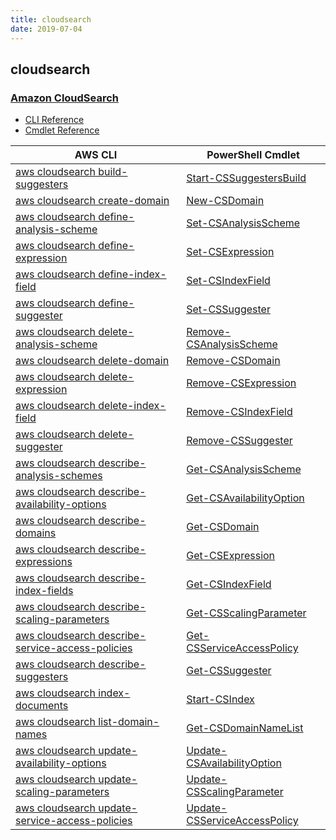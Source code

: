 ```yaml
---
title: cloudsearch
date: 2019-07-04
---
```


## cloudsearch

### [Amazon CloudSearch](https://aws.amazon.com/cloudsearch/)

* [CLI Reference](https://docs.aws.amazon.com/cli/latest/reference/cloudsearch/index.html)
* [Cmdlet Reference](https://docs.aws.amazon.com/powershell/latest/reference/items/Amazon_CloudSearch_cmdlets.html)

|AWS CLI|PowerShell Cmdlet|
|----|----|
|[aws cloudsearch build-suggesters](https://docs.aws.amazon.com/cli/latest/reference/cloudsearch/build-suggesters.html)|[Start-CSSuggestersBuild](https://docs.aws.amazon.com/powershell/latest/reference/items/Start-CSSuggestersBuild.html)|
|[aws cloudsearch create-domain](https://docs.aws.amazon.com/cli/latest/reference/cloudsearch/create-domain.html)|[New-CSDomain](https://docs.aws.amazon.com/powershell/latest/reference/items/New-CSDomain.html)|
|[aws cloudsearch define-analysis-scheme](https://docs.aws.amazon.com/cli/latest/reference/cloudsearch/define-analysis-scheme.html)|[Set-CSAnalysisScheme](https://docs.aws.amazon.com/powershell/latest/reference/items/Set-CSAnalysisScheme.html)|
|[aws cloudsearch define-expression](https://docs.aws.amazon.com/cli/latest/reference/cloudsearch/define-expression.html)|[Set-CSExpression](https://docs.aws.amazon.com/powershell/latest/reference/items/Set-CSExpression.html)|
|[aws cloudsearch define-index-field](https://docs.aws.amazon.com/cli/latest/reference/cloudsearch/define-index-field.html)|[Set-CSIndexField](https://docs.aws.amazon.com/powershell/latest/reference/items/Set-CSIndexField.html)|
|[aws cloudsearch define-suggester](https://docs.aws.amazon.com/cli/latest/reference/cloudsearch/define-suggester.html)|[Set-CSSuggester](https://docs.aws.amazon.com/powershell/latest/reference/items/Set-CSSuggester.html)|
|[aws cloudsearch delete-analysis-scheme](https://docs.aws.amazon.com/cli/latest/reference/cloudsearch/delete-analysis-scheme.html)|[Remove-CSAnalysisScheme](https://docs.aws.amazon.com/powershell/latest/reference/items/Remove-CSAnalysisScheme.html)|
|[aws cloudsearch delete-domain](https://docs.aws.amazon.com/cli/latest/reference/cloudsearch/delete-domain.html)|[Remove-CSDomain](https://docs.aws.amazon.com/powershell/latest/reference/items/Remove-CSDomain.html)|
|[aws cloudsearch delete-expression](https://docs.aws.amazon.com/cli/latest/reference/cloudsearch/delete-expression.html)|[Remove-CSExpression](https://docs.aws.amazon.com/powershell/latest/reference/items/Remove-CSExpression.html)|
|[aws cloudsearch delete-index-field](https://docs.aws.amazon.com/cli/latest/reference/cloudsearch/delete-index-field.html)|[Remove-CSIndexField](https://docs.aws.amazon.com/powershell/latest/reference/items/Remove-CSIndexField.html)|
|[aws cloudsearch delete-suggester](https://docs.aws.amazon.com/cli/latest/reference/cloudsearch/delete-suggester.html)|[Remove-CSSuggester](https://docs.aws.amazon.com/powershell/latest/reference/items/Remove-CSSuggester.html)|
|[aws cloudsearch describe-analysis-schemes](https://docs.aws.amazon.com/cli/latest/reference/cloudsearch/describe-analysis-schemes.html)|[Get-CSAnalysisScheme](https://docs.aws.amazon.com/powershell/latest/reference/items/Get-CSAnalysisScheme.html)|
|[aws cloudsearch describe-availability-options](https://docs.aws.amazon.com/cli/latest/reference/cloudsearch/describe-availability-options.html)|[Get-CSAvailabilityOption](https://docs.aws.amazon.com/powershell/latest/reference/items/Get-CSAvailabilityOption.html)|
|[aws cloudsearch describe-domains](https://docs.aws.amazon.com/cli/latest/reference/cloudsearch/describe-domains.html)|[Get-CSDomain](https://docs.aws.amazon.com/powershell/latest/reference/items/Get-CSDomain.html)|
|[aws cloudsearch describe-expressions](https://docs.aws.amazon.com/cli/latest/reference/cloudsearch/describe-expressions.html)|[Get-CSExpression](https://docs.aws.amazon.com/powershell/latest/reference/items/Get-CSExpression.html)|
|[aws cloudsearch describe-index-fields](https://docs.aws.amazon.com/cli/latest/reference/cloudsearch/describe-index-fields.html)|[Get-CSIndexField](https://docs.aws.amazon.com/powershell/latest/reference/items/Get-CSIndexField.html)|
|[aws cloudsearch describe-scaling-parameters](https://docs.aws.amazon.com/cli/latest/reference/cloudsearch/describe-scaling-parameters.html)|[Get-CSScalingParameter](https://docs.aws.amazon.com/powershell/latest/reference/items/Get-CSScalingParameter.html)|
|[aws cloudsearch describe-service-access-policies](https://docs.aws.amazon.com/cli/latest/reference/cloudsearch/describe-service-access-policies.html)|[Get-CSServiceAccessPolicy](https://docs.aws.amazon.com/powershell/latest/reference/items/Get-CSServiceAccessPolicy.html)|
|[aws cloudsearch describe-suggesters](https://docs.aws.amazon.com/cli/latest/reference/cloudsearch/describe-suggesters.html)|[Get-CSSuggester](https://docs.aws.amazon.com/powershell/latest/reference/items/Get-CSSuggester.html)|
|[aws cloudsearch index-documents](https://docs.aws.amazon.com/cli/latest/reference/cloudsearch/index-documents.html)|[Start-CSIndex](https://docs.aws.amazon.com/powershell/latest/reference/items/Start-CSIndex.html)|
|[aws cloudsearch list-domain-names](https://docs.aws.amazon.com/cli/latest/reference/cloudsearch/list-domain-names.html)|[Get-CSDomainNameList](https://docs.aws.amazon.com/powershell/latest/reference/items/Get-CSDomainNameList.html)|
|[aws cloudsearch update-availability-options](https://docs.aws.amazon.com/cli/latest/reference/cloudsearch/update-availability-options.html)|[Update-CSAvailabilityOption](https://docs.aws.amazon.com/powershell/latest/reference/items/Update-CSAvailabilityOption.html)|
|[aws cloudsearch update-scaling-parameters](https://docs.aws.amazon.com/cli/latest/reference/cloudsearch/update-scaling-parameters.html)|[Update-CSScalingParameter](https://docs.aws.amazon.com/powershell/latest/reference/items/Update-CSScalingParameter.html)|
|[aws cloudsearch update-service-access-policies](https://docs.aws.amazon.com/cli/latest/reference/cloudsearch/update-service-access-policies.html)|[Update-CSServiceAccessPolicy](https://docs.aws.amazon.com/powershell/latest/reference/items/Update-CSServiceAccessPolicy.html)|

